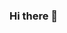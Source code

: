 ### Hi there 👋

<!--
**Yannnnnnnnnnnn/Yannnnnnnnnnnn** is a ✨ _special_ ✨ repository because its `README.md` (this file) appears on your GitHub profile.

![Github Stats](https://github-readme-stats.vercel.app/api?username=Yannnnnnnnnnnn&show_icons=true&theme=dark&count_private=true)
![Most Used Languages](https://github-readme-stats.vercel.app/api/top-langs/?username=Yannnnnnnnnnnn&theme=dark&layout=compact)

